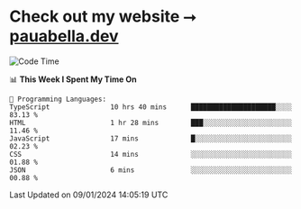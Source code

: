# Check out my website ⭢ [pauabella.dev](https://pauabella.dev)

<!--START_SECTION:waka-->
![Code Time](http://img.shields.io/badge/Code%20Time-2%2C834%20hrs%205%20mins-blue)

📊 **This Week I Spent My Time On** 

```text
💬 Programming Languages: 
TypeScript               10 hrs 40 mins      █████████████████████░░░░   83.13 % 
HTML                     1 hr 28 mins        ███░░░░░░░░░░░░░░░░░░░░░░   11.46 % 
JavaScript               17 mins             █░░░░░░░░░░░░░░░░░░░░░░░░   02.23 % 
CSS                      14 mins             ░░░░░░░░░░░░░░░░░░░░░░░░░   01.88 % 
JSON                     6 mins              ░░░░░░░░░░░░░░░░░░░░░░░░░   00.88 % 
```


 Last Updated on 09/01/2024 14:05:19 UTC
<!--END_SECTION:waka-->
